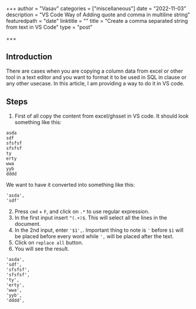 +++
author = "Vasav"
categories = ["miscellaneous"]
date = "2022-11-03"
description = "VS Code Way of Adding quote and comma in multiline string"
featuredpath = "date"
linktitle = ""
title = "Create a comma separated string from text in VS Code"
type = "post"

+++


## Introduction
There are cases when you are copying a column data from excel or other tool in a text editor and you want to format it to be used in SQL in clause or any other usecase. In this article, I am providing a way to do it in VS code. 

## Steps

1. First of all copy the content from excel/ghsset in VS code. It should look something like this:

```
asda
sdf
sfsfsf
sfsfsf
ty
erty
wwa
yyb
dddd
```

We want to have it converted into something like this: 
```
'asda',
'sdf'
```
2. Press ```cmd``` + ```F```, and click on ```.*``` to use regular expression. 
3. In the first input insert ```^(.+)$```. This will select all the lines in the document. 
4. In the 2nd input, enter ```'$1',```. Important thing to note is ```'``` before ```$1``` will be placed before every word while ```',``` will be placed after the text. 
5. Click on ```replace all``` button. 
6. You will see the result. 

```
'asda',
'sdf',
'sfsfsf',
'sfsfsf',
'ty',
'erty',
'wwa',
'yyb',
'dddd',
```

